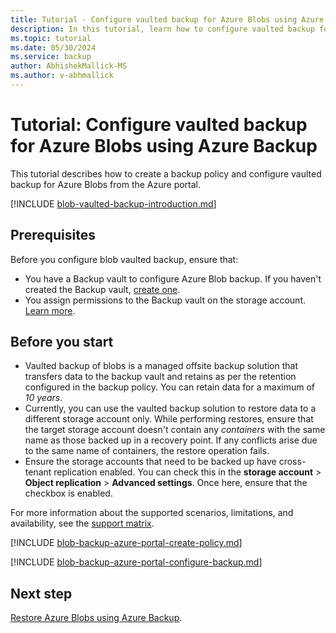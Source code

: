```yaml
---
title: Tutorial - Configure vaulted backup for Azure Blobs using Azure Backup
description: In this tutorial, learn how to configure vaulted backup for Azure Blobs.
ms.topic: tutorial
ms.date: 05/30/2024
ms.service: backup
author: AbhishekMallick-MS
ms.author: v-abhmallick
---
```


# Tutorial: Configure vaulted backup for Azure Blobs using Azure Backup

This tutorial describes how to create a backup policy and configure vaulted backup for Azure Blobs from the Azure portal.

[!INCLUDE [blob-vaulted-backup-introduction.md](../../includes/blob-vaulted-backup-introduction.md)]

## Prerequisites

Before you configure blob vaulted backup, ensure that:

- You have a Backup vault to configure Azure Blob backup. If you haven't created the Backup vault, [create one](blob-backup-configure-manage.md?tabs=vaulted-backup#create-a-backup-vault).
- You assign permissions to the Backup vault on the storage account. [Learn more](blob-backup-configure-manage.md?tabs=vaulted-backup#grant-permissions-to-the-backup-vault-on-storage-accounts).

## Before you start

- Vaulted backup of blobs is a managed offsite backup solution that transfers data to the backup vault and retains as per the retention configured in the backup policy. You can retain data for a maximum of *10 years*.
- Currently, you can use the vaulted backup solution to restore data to a different storage account only. While performing restores, ensure that the target storage account doesn't contain any *containers* with the same name as those backed up in a recovery point. If any conflicts arise due to the same name of containers, the restore operation fails.
- Ensure the storage accounts that need to be backed up have cross-tenant replication enabled. You can check this in the **storage account** > **Object replication** > **Advanced settings**. Once here, ensure that the checkbox is enabled.

For more information about the supported scenarios, limitations, and availability, see the [support matrix](blob-backup-support-matrix.md).


[!INCLUDE [blob-backup-azure-portal-create-policy.md](../../includes/blob-backup-azure-portal-create-policy.md)]

[!INCLUDE [blob-backup-azure-portal-configure-backup.md](../../includes/blob-backup-azure-portal-configure-backup.md)]


## Next step

[Restore Azure Blobs using Azure Backup](blob-restore.md).
